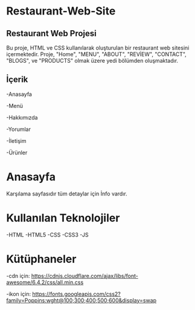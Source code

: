 <h1>Restaurant-Web-Site</h1>

<h2>Restaurant Web Projesi</h2>

Bu proje, HTML ve CSS kullanılarak oluşturulan bir restaurant web sitesini içermektedir. Proje, "Home", "MENU", "ABOUT", "REVİEW", "CONTACT", "BLOGS", ve "PRODUCTS" olmak üzere yedi bölümden oluşmaktadır.

<h2>İçerik</h2>

-Anasayfa

-Menü

-Hakkımızda

-Yorumlar

-İletişim

-Ürünler

<h1>Anasayfa</h1>

Karşılama sayfasıdır tüm detaylar için İnfo vardır.

<h1>Kullanılan Teknolojiler</h1>

-HTML -HTML5 -CSS -CSS3 -JS

<h1>Kütüphaneler</h1>

-cdn için: https://cdnjs.cloudflare.com/ajax/libs/font-awesome/6.4.2/css/all.min.css

-ikon için: https://fonts.googleapis.com/css2?family=Poppins:wght@100;300;400;500;600&display=swap
